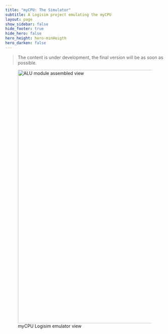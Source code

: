 ```yaml
---
title: "myCPU: The Simulator"
subtitle: A Logisim project emulating the myCPU
layout: page
show_sidebar: false
hide_footer: true
hide_hero: false
hero_height: hero-minHeigth
hero_darken: false
---
```

> The content is under development, the final version will be as soon as possible.

<figure class="center">
    <img src="{{ site.baseurl }}/img/mycpu/simulator/myCPU16_Sim.png" alt="ALU module assembled view" title="Assembled view of the ALU module" width="800px">
    <figcaption>myCPU Logisim emulator view</figcaption>
</figure>
